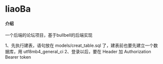 # liaoBa

#### 介绍
一个后端的论坛项目，基于bullbell的后端实现

1、先执行建表，语句放在 models/creat_table.sql 了，建表前也要先建立一个数据库，用 utf8mb4_general_ci
2、登录以后，要在 Header 加 Authorization Bearer token
